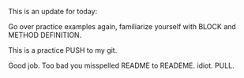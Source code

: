 This is an update for today:

Go over practice examples again, familiarize yourself with BLOCK and METHOD DEFINITION.

This is a practice PUSH to my git.

Good job. Too bad you misspelled README to READEME. idiot. PULL.
